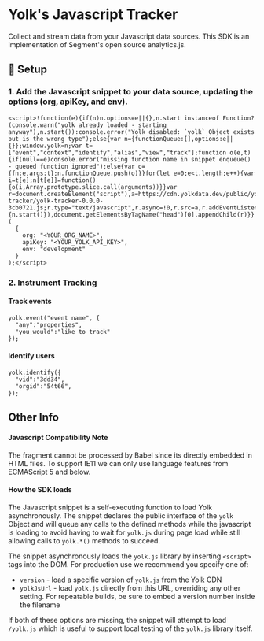 # Yolk's Javascript Tracker

Collect and stream data from your Javascript data sources. This SDK is an implementation of Segment's open source analytics.js.

## 🚀 Setup

### 1. Add the Javascript snippet to your data source, updating the options (org, apiKey, and env).

```
<script>!function(e){if(n)n.options=e||{},n.start instanceof Function?(console.warn("yolk already loaded - starting anyway"),n.start()):console.error("Yolk disabled: `yolk` Object exists but is the wrong type");else{var n={functionQueue:[],options:e||{}};window.yolk=n;var t=["event","context","identify","alias","view","track"];function o(e,t){if(null==e)console.error("missing function name in snippet enqueue() - queued function ignored");else{var o={fn:e,args:t};n.functionQueue.push(o)}}for(let e=0;e<t.length;e++){var i=t[e];n[t[e]]=function(){o(i,Array.prototype.slice.call(arguments))}}var r=document.createElement("script"),a=https://cdn.yolkdata.dev/public/yolk/yolk-tracker/yolk-tracker-0.0.0-3cb0721.js;r.type="text/javascript",r.async=!0,r.src=a,r.addEventListener("load",function(){n.start()}),document.getElementsByTagName("head")[0].appendChild(r)}}(
  {
    org: "<YOUR_ORG_NAME>",
    apiKey: "<YOUR_YOLK_API_KEY>",
    env: "development"
  }
);</script>
```

### 2. Instrument Tracking

#### Track events

```
yolk.event("event name", {
  "any":"properties",
  "you_would":"like to track"
});
```

#### Identify users

```
yolk.identify({
  "vid":"3dd34",
  "orgid":"54t66",
});
```

## Other Info

#### Javascript Compatibility Note

The fragment cannot be processed by Babel since its directly embedded in HTML files. To support IE11 we can only use language features from ECMAScript 5 and below.

#### How the SDK loads

The Javascript snippet is a self-executing function to load Yolk asynchronously. The snippet declares the public interface of the `yolk` Object and will queue any calls to the defined methods while the javascript is loading to avoid having to wait for `yolk.js` during page load while still allowing calls to `yolk.*()` methods to succeed.

The snippet asynchronously loads the `yolk.js` library by inserting `<script>` tags into the DOM. For production use we recommend you specify one of:
  * `version` - load a specific version of `yolk.js` from the Yolk CDN
  * `yolkJsUrl` - load `yolk.js` directly from this URL, overriding any other setting. For repeatable builds, be sure to embed a version number inside the filename

If both of these options are missing, the snippet will attempt to load `/yolk.js` which is useful to support local testing of the `yolk.js` library itself.